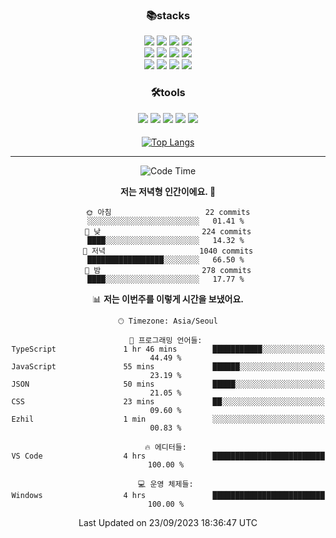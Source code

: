 
<div align="center">

 <h3>📚stacks</h3>

 
 <img src="https://img.shields.io/badge/HTML5-E34F26?style=flat-square&logo=HTML5&logoColor=white"/>
 <img src="https://img.shields.io/badge/CSS3-1572B6?style=flat-square&logo=CSS3&logoColor=white"/> 
 <img src="https://img.shields.io/badge/JavaScript-F7DF1E?style=flat-square&logo=JavaScript&logoColor=white"/>
 <img src="https://img.shields.io/badge/TypeScript-3178C6?style=flat-square&logo=TypeScript&logoColor=white"/><br/>
 <img src="https://img.shields.io/badge/React-61DAFB?style=flat-square&logo=React&logoColor=white"/>
 <img src="https://img.shields.io/badge/Redux-764ABC?style=flat-square&logo=Redux&logoColor=white"/>  
 <img src="https://img.shields.io/badge/React Query-FF4152?style=flat-square&logo=React Query&logoColor=white"/>  
 <img src="https://img.shields.io/badge/Next.js-000000?style=flat-square&logo=Next.js&logoColor=white"/> <br/>
 <img src="https://img.shields.io/badge/Font Awesome-528DD7?style=flat-square&logo=Font Awesome&logoColor=white"/>
 <img src="https://img.shields.io/badge/MUI-007FFF?style=flat-square&logo=MUI&logoColor=white"/>
 <img src="https://img.shields.io/badge/styled-components-DB7093?style=flat-square&logo=styled-components&logoColor=white"/>
 <img src="https://img.shields.io/badge/Sass-CC6699?style=flat-square&logo=Sass&logoColor=white"/>


 
 
<h3>🛠tools</h3> 
<img src="https://img.shields.io/badge/Visual Studio Code-007ACC?style=flat-square&logo=Visual Studio Code&logoColor=white"/>
<img src="https://img.shields.io/badge/Git-F05032?style=flat-square&logo=Git&logoColor=white"/>
<img src="https://img.shields.io/badge/GitHub-181717?style=flat-square&logo=GitHub&logoColor=white"/>
<img src="https://img.shields.io/badge/Yarn-2C8EBB?style=flat-square&logo=yarn&logoColor=white"/>
<img src="https://img.shields.io/badge/Vite-646CFF?style=flat-square&logo=vite&logoColor=white"/>
 



  
<h4></h4> 
  
[![Top Langs](https://github-readme-stats.vercel.app/api/top-langs/?username=blueprint-12&layout=compact)](https://github.com/blueprint-12/github-readme-stats)

 </div>
 

<hr/>
<div align="center">
 
<!--START_SECTION:waka-->
![Code Time](http://img.shields.io/badge/Code%20Time-863%20hrs%2053%20mins-blue)

**저는 저녁형 인간이에요. 🦉** 

```text
🌞 아침                     22 commits          ░░░░░░░░░░░░░░░░░░░░░░░░░   01.41 % 
🌆 낮　                     224 commits         ████░░░░░░░░░░░░░░░░░░░░░   14.32 % 
🌃 저녁                     1040 commits        █████████████████░░░░░░░░   66.50 % 
🌙 밤　                     278 commits         ████░░░░░░░░░░░░░░░░░░░░░   17.77 % 
```


📊 **저는 이번주를 이렇게 시간을 보냈어요.** 

```text
🕑︎ Timezone: Asia/Seoul

💬 프로그래밍 언어들: 
TypeScript               1 hr 46 mins        ███████████░░░░░░░░░░░░░░   44.49 % 
JavaScript               55 mins             ██████░░░░░░░░░░░░░░░░░░░   23.19 % 
JSON                     50 mins             █████░░░░░░░░░░░░░░░░░░░░   21.05 % 
CSS                      23 mins             ██░░░░░░░░░░░░░░░░░░░░░░░   09.60 % 
Ezhil                    1 min               ░░░░░░░░░░░░░░░░░░░░░░░░░   00.83 % 

🔥 에디터들: 
VS Code                  4 hrs               █████████████████████████   100.00 % 

💻 운영 체제들: 
Windows                  4 hrs               █████████████████████████   100.00 % 
```


 Last Updated on 23/09/2023 18:36:47 UTC
<!--END_SECTION:waka-->
 

</div>





